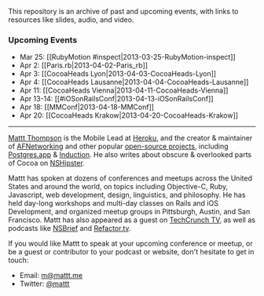This repository is an archive of past and upcoming events, with links to resources like slides, audio, and video.

### Upcoming Events

- Mar 25: [[RubyMotion #inspect|2013-03-25-RubyMotion-inspect]]
- Apr 2: [[Paris.rb|2013-04-02-Paris_rb]]
- Apr 3: [[CocoaHeads Lyon|2013-04-03-CocoaHeads-Lyon]]
- Apr 4: [[CocoaHeads Lausanne|2013-04-04-CocoaHeads-Lausanne]]
- Apr 11: [[CocoaHeads Vienna|2013-04-11-CocoaHeads-Vienna]]
- Apr 13-14: [[#iOSonRailsConf|2013-04-13-iOSonRailsConf]]
- Apr 18: [[MMConf|2013-04-18-MMConf]]
- Apr 20: [[CocoaHeads Krakow|2013-04-20-CocoaHeads-Krakow]]

---

[Mattt Thompson](http://mattt.me) is the Mobile Lead at [Heroku](http://heroku.com), and the creator & maintainer of [AFNetworking](https://github.com/afnetworking/afnetworking) and other popular [open-source projects](https://github.com/mattt), including [Postgres.app](http://postgresapp.com) & [Induction](http://inductionapp.com). He also writes about obscure & overlooked parts of Cocoa on [NSHipster](http://nshipster.com).

Mattt has spoken at dozens of conferences and meetups across the United States and around the world, on topics including Objective-C, Ruby, Javascript, web development, design, linguistics, and philosophy. He has held day-long workshops and multi-day classes on Rails and iOS Development, and organized meetup groups in Pittsburgh, Austin, and San Francisco. Mattt has also appeared as a guest on [TechCrunch TV](http://techcrunch.com/2012/07/04/in-the-studio-herokus-mattt-thompson-wants-to-automate-away-web-development/), as well as podcasts like [NSBrief](http://nsbrief.tumblr.com/post/29848292871) and [Refactor.tv](http://refactor.tv).

If you would like Mattt to speak at your upcoming conference or meetup, or be a guest or contributor to your podcast or website, don't hesitate to get in touch:

- Email: <m@mattt.me>
- Twitter: [@mattt](https://twitter.com/mattt)
